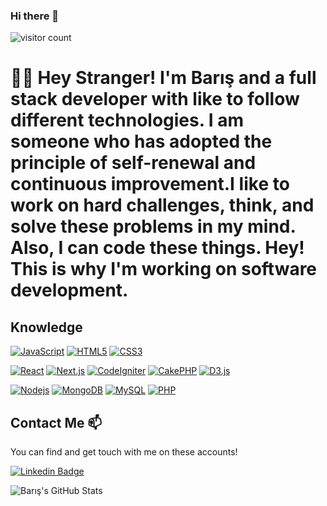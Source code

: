 ### Hi there 👋 
  ![visitor count](https://img.shields.io/badge/dynamic/json?color=informational&label=visitor%20count&query=value&url=https://api.countapi.xyz/hit/baristure/readme)


# :man_technologist: Hey Stranger! I'm Barış and a full stack developer with like to follow different technologies. I am someone who has adopted the principle of self-renewal and continuous improvement.I like to work on hard challenges, think, and solve these problems in my mind. Also, I can code these things. Hey! This is why I'm working on software development.

## Knowledge

[![JavaScript](https://img.shields.io/badge/-JavaScript-black?style=flat-square&logo=javascript&link=https://github.com/baristure/)](https://github.com/baristure/)
[![HTML5](https://img.shields.io/badge/-HTML5-E34F26?style=flat-square&logo=html5&logoColor=white&link=https://github.com/baristure/)](https://github.com/baristure/)
[![CSS3](https://img.shields.io/badge/-CSS3-1572B6?style=flat-square&logo=css3&link=https://github.com/baristure/)](https://github.com/baristure/)

[![React](https://img.shields.io/badge/-React-black?style=flat-square&logo=react&link=https://github.com/baristure/)](https://github.com/baristure/)
[![Next.js](https://img.shields.io/badge/-Next.js-black?style=flat-square&logo=next.js&link=https://github.com/baristure/)](https://github.com/baristure/)
[![CodeIgniter](https://img.shields.io/badge/-CodeIgniter-801010?style=flat-square&logo=codeigniter&link=https://github.com/baristure/)](https://github.com/baristure/)
[![CakePHP](https://img.shields.io/badge/-CakePHP-801010?style=flat-square&logo=cakephp&link=https://github.com/baristure/)](https://github.com/baristure/)
[![D3.js](https://img.shields.io/badge/-D3.js-663300?style=flat-square&logo=d3.js&link=https://github.com/baristure/)](https://github.com/baristure/)

[![Nodejs](https://img.shields.io/badge/-Nodejs-black?style=flat-square&logo=Node.js&link=https://github.com/baristure/)](https://github.com/baristure/)
[![MongoDB](https://img.shields.io/badge/-MongoDB-black?style=flat-square&logo=mongodb&link=https://github.com/baristure/)](https://github.com/baristure/)
[![MySQL](https://img.shields.io/badge/-MySQL-4479A1?style=flat-square&logo=mysql&link=https://github.com/baristure/)](https://github.com/baristure/)
[![PHP](https://img.shields.io/badge/-PHP-777BB4?style=flat-square&logo=php&link=https://github.com/baristure/)](https://github.com/baristure/)


## Contact Me 📫

You can find and get touch with me on these accounts!

[![Linkedin Badge](https://img.shields.io/badge/baristure-follow%20on%20linkedin-blue?style=for-the-badge&logo=linkedin)](https://www.linkedin.com/in/baristure/)


![Barış's GitHub Stats](https://github-readme-stats.vercel.app/api?username=baristure&show_icons=true)

<!--
**baristure/baristure** is a ✨ _special_ ✨ repository because its `README.md` (this file) appears on your GitHub profile.

Here are some ideas to get you started:

- 🔭 I’m currently working on ...
- 🌱 I’m currently learning ...
- 👯 I’m looking to collaborate on ...
- 🤔 I’m looking for help with ...
- 💬 Ask me about ...
- 📫 How to reach me: ...
- 😄 Pronouns: ...
- ⚡ Fun fact: ...
-->
